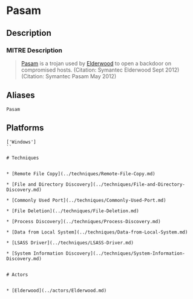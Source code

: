 
# Pasam

## Description

### MITRE Description

> [Pasam](https://attack.mitre.org/software/S0208) is a trojan used by [Elderwood](https://attack.mitre.org/groups/G0066) to open a backdoor on compromised hosts. (Citation: Symantec Elderwood Sept 2012) (Citation: Symantec Pasam May 2012)

## Aliases

```
Pasam
```

## Platforms

```
['Windows']
``

# Techniques


* [Remote File Copy](../techniques/Remote-File-Copy.md)

* [File and Directory Discovery](../techniques/File-and-Directory-Discovery.md)
    
* [Commonly Used Port](../techniques/Commonly-Used-Port.md)
    
* [File Deletion](../techniques/File-Deletion.md)
    
* [Process Discovery](../techniques/Process-Discovery.md)
    
* [Data from Local System](../techniques/Data-from-Local-System.md)
    
* [LSASS Driver](../techniques/LSASS-Driver.md)
    
* [System Information Discovery](../techniques/System-Information-Discovery.md)
    

# Actors


* [Elderwood](../actors/Elderwood.md)

